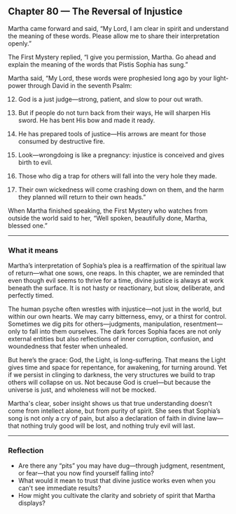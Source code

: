 ## Chapter 80 — The Reversal of Injustice

Martha came forward and said, “My Lord, I am clear in spirit and understand the meaning of these words. Please allow me to share their interpretation openly.”

The First Mystery replied, “I give you permission, Martha. Go ahead and explain the meaning of the words that Pistis Sophia has sung.”

Martha said, “My Lord, these words were prophesied long ago by your light-power through David in the seventh Psalm:

12. God is a just judge—strong, patient, and slow to pour out wrath.

13. But if people do not turn back from their ways, He will sharpen His sword. He has bent His bow and made it ready.

14. He has prepared tools of justice—His arrows are meant for those consumed by destructive fire.

15. Look—wrongdoing is like a pregnancy: injustice is conceived and gives birth to evil.

16. Those who dig a trap for others will fall into the very hole they made.

17. Their own wickedness will come crashing down on them, and the harm they planned will return to their own heads.”

When Martha finished speaking, the First Mystery who watches from outside the world said to her, “Well spoken, beautifully done, Martha, blessed one.”

---

### What it means

Martha’s interpretation of Sophia’s plea is a reaffirmation of the spiritual law of return—what one sows, one reaps. In this chapter, we are reminded that even though evil seems to thrive for a time, divine justice is always at work beneath the surface. It is not hasty or reactionary, but slow, deliberate, and perfectly timed.

The human psyche often wrestles with injustice—not just in the world, but within our own hearts. We may carry bitterness, envy, or a thirst for control. Sometimes we dig pits for others—judgments, manipulation, resentment—only to fall into them ourselves. The dark forces Sophia faces are not only external entities but also reflections of inner corruption, confusion, and woundedness that fester when unhealed.

But here’s the grace: God, the Light, is long-suffering. That means the Light gives time and space for repentance, for awakening, for turning around. Yet if we persist in clinging to darkness, the very structures we build to trap others will collapse on us. Not because God is cruel—but because the universe is just, and wholeness will not be mocked.

Martha's clear, sober insight shows us that true understanding doesn’t come from intellect alone, but from purity of spirit. She sees that Sophia’s song is not only a cry of pain, but also a declaration of faith in divine law—that nothing truly good will be lost, and nothing truly evil will last.

---

### Reflection

* Are there any “pits” you may have dug—through judgment, resentment, or fear—that you now find yourself falling into?
* What would it mean to trust that divine justice works even when you can't see immediate results?
* How might you cultivate the clarity and sobriety of spirit that Martha displays?
